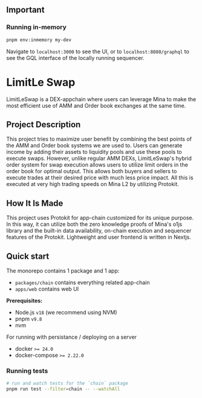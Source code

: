 ## Important
### Running in-memory

```zsh
pnpm env:inmemory my-dev
```

Navigate to `localhost:3000` to see the UI, or to `localhost:8080/graphql` to see the GQL interface of the locally running sequencer.

# LimitLe Swap
LimitLeSwap is a DEX-appchain where users can leverage Mina to make the most efficient use of AMM and Order book exchanges at the same time.

## Project Description
This project tries to maximize user benefit by combining the best points of the AMM and Order book systems we are used to. Users can generate income by adding their assets to liquidity pools and use these pools to execute swaps. However, unlike regular AMM DEXs, LimitLeSwap's hybrid order system for swap execution allows users to utilize limit orders in the order book for optimal output. This allows both buyers and sellers to execute trades at their desired price with much less price impact. All this is executed at very high trading speeds on Mina L2 by utilizing Protokit.

## How It Is Made
This project uses Protokit for app-chain customized for its unique purpose. In this way, it can utilize both the zero knowledge proofs of Mina's o1js library and the built-in data availability, on-chain execution and sequencer features of the Protokit. Lightweight and user frontend is written in Nextjs.


## Quick start

The monorepo contains 1 package and 1 app:

- `packages/chain` contains everything related app-chain
- `apps/web` contains web UI

**Prerequisites:**

- Node.js `v18` (we recommend using NVM)
- pnpm `v9.8`
- nvm

For running with persistance / deploying on a server
- docker `>= 24.0`
- docker-compose `>= 2.22.0`

### Running tests
```zsh
# run and watch tests for the `chain` package
pnpm run test --filter=chain -- --watchAll
```
